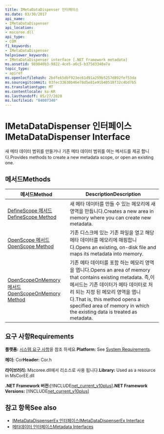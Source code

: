 ```yaml
---
title: IMetaDataDispenser 인터페이스
ms.date: 03/30/2017
api_name:
- IMetaDataDispenser
api_location:
- mscoree.dll
api_type:
- COM
f1_keywords:
- IMetaDataDispenser
helpviewer_keywords:
- IMetaDataDispenser interface [.NET Framework metadata]
ms.assetid: 989840b3-9822-4ce5-a6c5-b375d3340a7a
topic_type:
- apiref
ms.openlocfilehash: 2bdfe65dbf923ec61d91a259b5257d892fef53da
ms.sourcegitcommit: 03fec33630b46e78d5e81e91b40518f32c4bd7b5
ms.translationtype: MT
ms.contentlocale: ko-KR
ms.lasthandoff: 05/27/2020
ms.locfileid: "84007340"
---
```

# <a name="imetadatadispenser-interface"></a><span data-ttu-id="77da4-102">IMetaDataDispenser 인터페이스</span><span class="sxs-lookup"><span data-stu-id="77da4-102">IMetaDataDispenser Interface</span></span>
<span data-ttu-id="77da4-103">새 메타 데이터 범위를 만들거나 기존 메타 데이터 범위를 여는 메서드를 제공 합니다.</span><span class="sxs-lookup"><span data-stu-id="77da4-103">Provides methods to create a new metadata scope, or open an existing one.</span></span>  
  
## <a name="methods"></a><span data-ttu-id="77da4-104">메서드</span><span class="sxs-lookup"><span data-stu-id="77da4-104">Methods</span></span>  
  
|<span data-ttu-id="77da4-105">메서드</span><span class="sxs-lookup"><span data-stu-id="77da4-105">Method</span></span>|<span data-ttu-id="77da4-106">Description</span><span class="sxs-lookup"><span data-stu-id="77da4-106">Description</span></span>|  
|------------|-----------------|  
|[<span data-ttu-id="77da4-107">DefineScope 메서드</span><span class="sxs-lookup"><span data-stu-id="77da4-107">DefineScope Method</span></span>](imetadatadispenser-definescope-method.md)|<span data-ttu-id="77da4-108">새 메타 데이터를 만들 수 있는 메모리에 새 영역을 만듭니다.</span><span class="sxs-lookup"><span data-stu-id="77da4-108">Creates a new area in memory where you can create new metadata.</span></span>|  
|[<span data-ttu-id="77da4-109">OpenScope 메서드</span><span class="sxs-lookup"><span data-stu-id="77da4-109">OpenScope Method</span></span>](imetadatadispenser-openscope-method.md)|<span data-ttu-id="77da4-110">기존 디스크에 있는 기존 파일을 열고 해당 메타 데이터를 메모리에 매핑합니다.</span><span class="sxs-lookup"><span data-stu-id="77da4-110">Opens an existing, on-disk file and maps its metadata into memory.</span></span>|  
|[<span data-ttu-id="77da4-111">OpenScopeOnMemory 메서드</span><span class="sxs-lookup"><span data-stu-id="77da4-111">OpenScopeOnMemory Method</span></span>](imetadatadispenser-openscopeonmemory-method.md)|<span data-ttu-id="77da4-112">기존 메타 데이터를 포함 하는 메모리 영역을 엽니다.</span><span class="sxs-lookup"><span data-stu-id="77da4-112">Opens an area of memory that contains existing metadata.</span></span> <span data-ttu-id="77da4-113">즉,이 메서드는 기존 데이터가 메타 데이터로 처리 되는 지정 된 메모리 영역을 엽니다.</span><span class="sxs-lookup"><span data-stu-id="77da4-113">That is, this method opens a specified area of memory in which the existing data is treated as metadata.</span></span>|  
  
## <a name="requirements"></a><span data-ttu-id="77da4-114">요구 사항</span><span class="sxs-lookup"><span data-stu-id="77da4-114">Requirements</span></span>  
 <span data-ttu-id="77da4-115">**플랫폼:** [시스템 요구 사항](../../get-started/system-requirements.md)을 참조 하세요.</span><span class="sxs-lookup"><span data-stu-id="77da4-115">**Platform:** See [System Requirements](../../get-started/system-requirements.md).</span></span>  
  
 <span data-ttu-id="77da4-116">**헤더:** Cor</span><span class="sxs-lookup"><span data-stu-id="77da4-116">**Header:** Cor.h</span></span>  
  
 <span data-ttu-id="77da4-117">**라이브러리:** Mscoree.dll에서 리소스로 사용 됩니다.</span><span class="sxs-lookup"><span data-stu-id="77da4-117">**Library:** Used as a resource in MsCorEE.dll</span></span>  
  
 <span data-ttu-id="77da4-118">**.NET Framework 버전:**[!INCLUDE[net_current_v10plus](../../../../includes/net-current-v10plus-md.md)]</span><span class="sxs-lookup"><span data-stu-id="77da4-118">**.NET Framework Versions:** [!INCLUDE[net_current_v10plus](../../../../includes/net-current-v10plus-md.md)]</span></span>  
  
## <a name="see-also"></a><span data-ttu-id="77da4-119">참고 항목</span><span class="sxs-lookup"><span data-stu-id="77da4-119">See also</span></span>

- [<span data-ttu-id="77da4-120">IMetaDataDispenserEx 인터페이스</span><span class="sxs-lookup"><span data-stu-id="77da4-120">IMetaDataDispenserEx Interface</span></span>](imetadatadispenserex-interface.md)
- [<span data-ttu-id="77da4-121">메타데이터 인터페이스</span><span class="sxs-lookup"><span data-stu-id="77da4-121">Metadata Interfaces</span></span>](metadata-interfaces.md)
